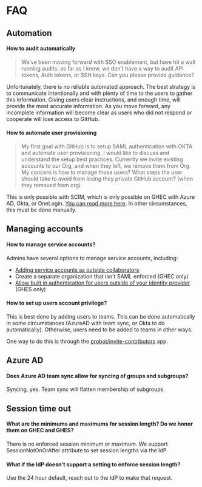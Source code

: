 # FAQ

## Automation

#### How to audit automatically

> We’ve been moving forward with SSO enablement, but have hit a wall running audits: as far as I know, we don’t have a way to audit API tokens, Auth tokens, or SSH keys. Can you please provide guidance?

Unfortunately, there is no reliable automated approach. The best strategy is to communicate intentionally and with plenty of time to the users to gather this information. Giving users clear instructions, and enough time, will provide the most accurate information. As you move forward, any incomplete information will become clear as users who did not respond or cooperate will lose access to GitHub.

#### How to automate user provisioning

> My first goal with GitHub is to setup SAML authentication with OKTA and automate user provisioning. I would like to discuss and understand the setup best practices. Currently we invite existing accounts to our Org, and when they left, we remove them from Org. My concern is how to manage those users? What steps the user should take to avoid from losing they private GitHub account? (when they removed from org)

This is only possible with SCIM, which is only possible on GHEC with Azure AD, Okta, or OneLogin. [You can read more here](https://help.github.com/en/github/setting-up-and-managing-organizations-and-teams/about-scim). In other circumstances, this must be done manually.

## Managing accounts

#### How to manage service accounts?

Admins have several options to manage service accounts, including:
- [Adding service accounts as outside collaborators](https://help.github.com/en/github/setting-up-and-managing-organizations-and-teams/adding-outside-collaborators-to-repositories-in-your-organization)
- Create a separate organization that isn't SAML enforced (GHEC only)
- [Allow built in authentication for users outside of your identity provider](https://help.github.com/en/enterprise/2.19/admin/user-management/allowing-built-in-authentication-for-users-outside-your-identity-provider) (GHES only)

#### How to set up users account privilege?

This is best done by adding users to teams. This can be done automatically in some circumstances (AzureAD with team sync, or Okta to do automatically). Otherwise, users need to be added to teams in other ways.

One way to do this is through the [probot/invite-contributors](https://probot.github.io/apps/invite-contributors/) app.

## Azure AD

#### Does Azure AD team sync allow for syncing of groups and subgroups?

Syncing, yes. Team sync will flatten membership of subgroups. 

## Session time out

#### What are the minimums and maximums for session length? Do we honor them on GHEC and GHES?

There is no enforced session minimum or maximum. We support SessionNotOnOrAfter attribute to set session lengths via the IdP.

#### What if the IdP doesn't support a setting to enforce session length?

Use the 24 hour default, reach out to the IdP to make that request.